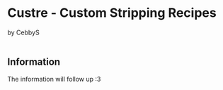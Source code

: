# Custre - Custom Stripping Recipes
by CebbyS
<br><br>
## Information
The information will follow up :3

